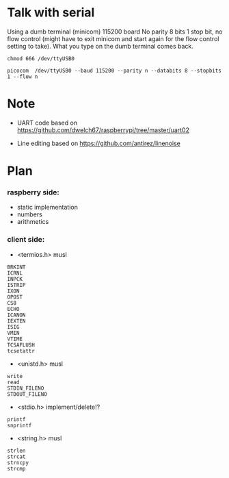 


Talk with serial
================

Using a dumb terminal (minicom) 115200 board No parity 8 bits 1 stop
bit, no flow control (might have to exit minicom and start again for
the flow control setting to take).  What you type on the dumb terminal
comes back.

`chmod 666 /dev/ttyUSB0`

`picocom  /dev/ttyUSB0 --baud 115200 --parity n --databits 8 --stopbits 1 --flow n`


Note
====

* UART code based on
https://github.com/dwelch67/raspberrypi/tree/master/uart02

* Line editing based on
https://github.com/antirez/linenoise

Plan
====

### raspberry side: ###

* static implementation
* numbers
* arithmetics

### client side: ###

* <termios.h> musl
```
BRKINT
ICRNL
INPCK
ISTRIP
IXON
OPOST
CS8
ECHO
ICANON
IEXTEN
ISIG
VMIN
VTIME
TCSAFLUSH
tcsetattr
```
* <unistd.h> musl
```
write
read
STDIN_FILENO
STDOUT_FILENO
```
* <stdio.h> implement/delete!?
```
printf
snprintf
```
* <string.h> musl
```
strlen
strcat
strncpy
strcmp
```

